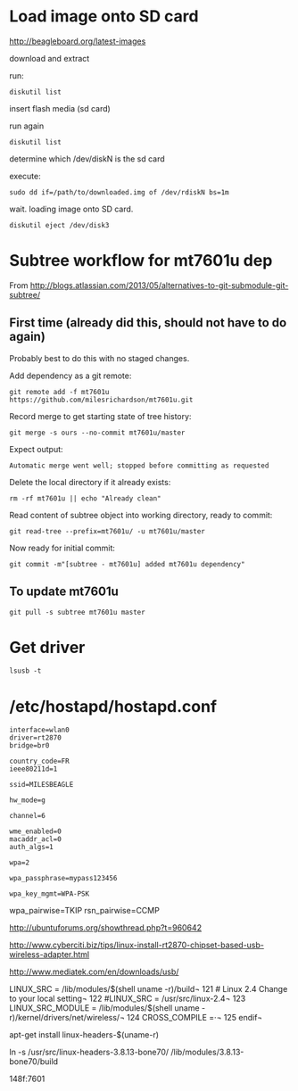 

# Load image onto SD card

http://beagleboard.org/latest-images

download and extract

run:
    
    diskutil list

insert flash media (sd card)

run again

    diskutil list

determine which /dev/diskN is the sd card

execute:

    sudo dd if=/path/to/downloaded.img of /dev/rdiskN bs=1m

wait. loading image onto SD card.

    diskutil eject /dev/disk3


# Subtree workflow for mt7601u dep

From http://blogs.atlassian.com/2013/05/alternatives-to-git-submodule-git-subtree/

## First time (already did this, should not have to do again)

Probably best to do this with no staged changes.

Add dependency as a git remote:

    git remote add -f mt7601u https://github.com/milesrichardson/mt7601u.git

Record merge to get starting state of tree history:

    git merge -s ours --no-commit mt7601u/master

Expect output:

    Automatic merge went well; stopped before committing as requested

Delete the local directory if it already exists:

    rm -rf mt7601u || echo "Already clean"

Read content of subtree object into working directory, ready to commit:

    git read-tree --prefix=mt7601u/ -u mt7601u/master

Now ready for initial commit:

    git commit -m"[subtree - mt7601u] added mt7601u dependency"

## To update mt7601u

    git pull -s subtree mt7601u master


# Get driver
    lsusb -t


# /etc/hostapd/hostapd.conf

    interface=wlan0
    driver=rt2870
    bridge=br0

    country_code=FR
    ieee80211d=1

    ssid=MILESBEAGLE

    hw_mode=g

    channel=6

    wme_enabled=0
    macaddr_acl=0
    auth_algs=1

    wpa=2

    wpa_passphrase=mypass123456

    wpa_key_mgmt=WPA-PSK
wpa_pairwise=TKIP
rsn_pairwise=CCMP


http://ubuntuforums.org/showthread.php?t=960642


http://www.cyberciti.biz/tips/linux-install-rt2870-chipset-based-usb-wireless-adapter.html

http://www.mediatek.com/en/downloads/usb/

LINUX_SRC = /lib/modules/$(shell uname -r)/build¬
121 # Linux 2.4 Change to your local setting¬
122 #LINUX_SRC = /usr/src/linux-2.4¬
123 LINUX_SRC_MODULE = /lib/modules/$(shell uname -r)/kernel/drivers/net/wireless/¬
124 CROSS_COMPILE =·¬
125 endif¬

apt-get install linux-headers-$(uname-r)

ln -s /usr/src/linux-headers-3.8.13-bone70/ /lib/modules/3.8.13-bone70/build



148f:7601
